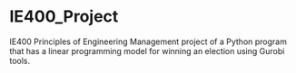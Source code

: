 # IE400_Project
IE400 Principles of Engineering Management project of a Python program that has a linear programming model for winning an election using Gurobi tools.
